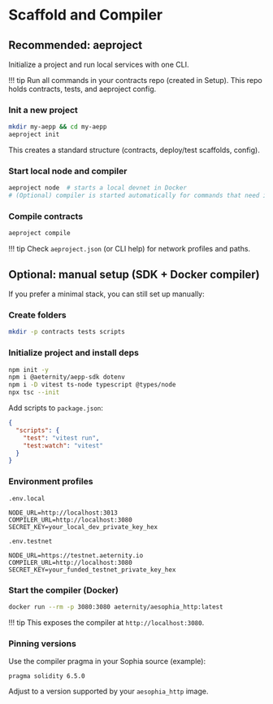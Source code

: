 # Scaffold and Compiler

## Recommended: aeproject
Initialize a project and run local services with one CLI.

!!! tip
    Run all commands in your contracts repo (created in Setup). This repo holds contracts, tests, and aeproject config.

### Init a new project
```bash
mkdir my-aepp && cd my-aepp
aeproject init
```
This creates a standard structure (contracts, deploy/test scaffolds, config).

### Start local node and compiler
```bash
aeproject node  # starts a local devnet in Docker
# (Optional) compiler is started automatically for commands that need it
```

### Compile contracts
```bash
aeproject compile
```

!!! tip
    Check `aeproject.json` (or CLI help) for network profiles and paths.

## Optional: manual setup (SDK + Docker compiler)
If you prefer a minimal stack, you can still set up manually:

### Create folders
```bash
mkdir -p contracts tests scripts
```

### Initialize project and install deps
```bash
npm init -y
npm i @aeternity/aepp-sdk dotenv
npm i -D vitest ts-node typescript @types/node
npx tsc --init
```

Add scripts to `package.json`:
```json
{
  "scripts": {
    "test": "vitest run",
    "test:watch": "vitest"
  }
}
```

### Environment profiles
`.env.local`
```
NODE_URL=http://localhost:3013
COMPILER_URL=http://localhost:3080
SECRET_KEY=your_local_dev_private_key_hex
```

`.env.testnet`
```
NODE_URL=https://testnet.aeternity.io
COMPILER_URL=http://localhost:3080
SECRET_KEY=your_funded_testnet_private_key_hex
```

### Start the compiler (Docker)
```bash
docker run --rm -p 3080:3080 aeternity/aesophia_http:latest
```

!!! tip
    This exposes the compiler at `http://localhost:3080`.

### Pinning versions
Use the compiler pragma in your Sophia source (example):
```
pragma solidity 6.5.0
```
Adjust to a version supported by your `aesophia_http` image.
